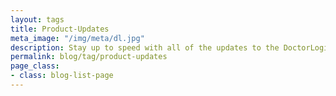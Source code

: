 ```yaml
---
layout: tags
title: Product-Updates
meta_image: "/img/meta/dl.jpg"
description: Stay up to speed with all of the updates to the DoctorLogic platform.
permalink: blog/tag/product-updates
page_class:
- class: blog-list-page
---
```


